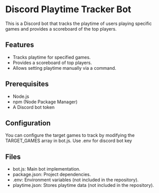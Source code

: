 # Discord Playtime Tracker Bot

This is a Discord bot that tracks the playtime of users playing specific games and provides a scoreboard of the top players.

## Features

- Tracks playtime for specified games.
- Provides a scoreboard of top players.
- Allows setting playtime manually via a command.

## Prerequisites

- Node.js
- npm (Node Package Manager)
- A Discord bot token

## Configuration

You can configure the target games to track by modifying the TARGET_GAMES array in bot.js. Use .env for discord bot key

## Files

- bot.js: Main bot implementation.
- package.json: Project dependencies.
- .env: Environment variables (not included in the repository).
- playtime.json: Stores playtime data (not included in the repository).
